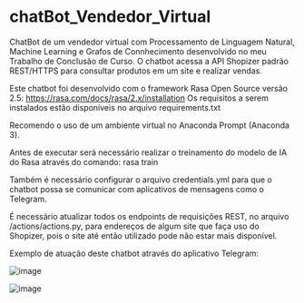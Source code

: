 # chatBot_Vendedor_Virtual
ChatBot de um vendedor virtual com Processamento de Linguagem Natural, Machine Learning e Grafos de Connhecimento desenvolvido no meu Trabalho de Conclusão de Curso.
O chatbot acessa a API Shopizer padrão REST/HTTPS para consultar produtos em um site e realizar vendas. 

Este chatbot foi desenvolvido com o framework Rasa Open Source versão 2.5: https://rasa.com/docs/rasa/2.x/installation
Os requisitos a serem instalados estão disponíveis no arquivo requirements.txt

Recomendo o uso de um ambiente virtual no Anaconda Prompt (Anaconda 3).

Antes de executar será necessário realizar o treinamento do modelo de IA do Rasa através do comando: rasa train

Também é necessário configurar o arquivo credentials.yml para que o chatbot possa se comunicar com aplicativos de mensagens como o Telegram.

É necessário atualizar todos os endpoints de requisições REST, no arquivo /actions/actions.py, para endereços de algum site que faça uso do Shopizer, pois o site até então utilizado pode não estar mais disponível.

Exemplo de atuação deste chatbot através do aplicativo Telegram:


![image](https://user-images.githubusercontent.com/95327592/144303779-3fef1a17-521c-4380-9688-a005dfc9f740.png)

![image](https://user-images.githubusercontent.com/95327592/144303855-b28f2ed9-fbb8-494f-aa25-b0ba196842eb.png)

